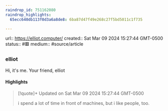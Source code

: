 ```yaml
---
raindrop_id: 751162080
raindrop_highlights:
  65ecc640db113f0d3a6a8de8: 6ba87d47f49e268c27f5bd5011c1f735

---
```


url:: https://elliot.computer/
created:: Sat Mar 09 2024 15:27:44 GMT-0500
status:: #🟥
medium:: #source/article


### elliot

Hi, it&#39;s me. Your friend, elliot

#### Highlights

> [!quote]+ Updated on Sat Mar 09 2024 15:27:44 GMT-0500
>
> i spend a lot of time in front of machines, but i like people, too.
